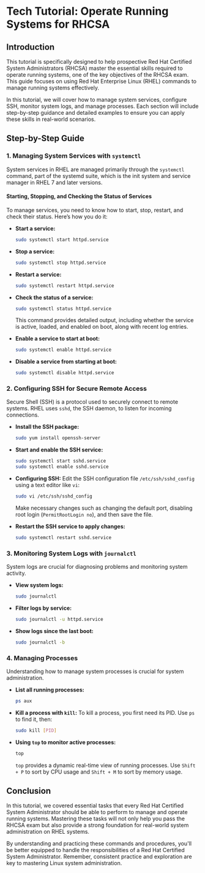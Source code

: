 # Tech Tutorial: Operate Running Systems for RHCSA

## Introduction

This tutorial is specifically designed to help prospective Red Hat Certified System Administrators (RHCSA) master the essential skills required to operate running systems, one of the key objectives of the RHCSA exam. This guide focuses on using Red Hat Enterprise Linux (RHEL) commands to manage running systems effectively.

In this tutorial, we will cover how to manage system services, configure SSH, monitor system logs, and manage processes. Each section will include step-by-step guidance and detailed examples to ensure you can apply these skills in real-world scenarios.

## Step-by-Step Guide

### 1. Managing System Services with `systemctl`

System services in RHEL are managed primarily through the `systemctl` command, part of the systemd suite, which is the init system and service manager in RHEL 7 and later versions.

#### Starting, Stopping, and Checking the Status of Services

To manage services, you need to know how to start, stop, restart, and check their status. Here’s how you do it:

- **Start a service:**
  ```bash
  sudo systemctl start httpd.service
  ```

- **Stop a service:**
  ```bash
  sudo systemctl stop httpd.service
  ```

- **Restart a service:**
  ```bash
  sudo systemctl restart httpd.service
  ```

- **Check the status of a service:**
  ```bash
  sudo systemctl status httpd.service
  ```
  This command provides detailed output, including whether the service is active, loaded, and enabled on boot, along with recent log entries.

- **Enable a service to start at boot:**
  ```bash
  sudo systemctl enable httpd.service
  ```

- **Disable a service from starting at boot:**
  ```bash
  sudo systemctl disable httpd.service
  ```

### 2. Configuring SSH for Secure Remote Access

Secure Shell (SSH) is a protocol used to securely connect to remote systems. RHEL uses `sshd`, the SSH daemon, to listen for incoming connections.

- **Install the SSH package:**
  ```bash
  sudo yum install openssh-server
  ```

- **Start and enable the SSH service:**
  ```bash
  sudo systemctl start sshd.service
  sudo systemctl enable sshd.service
  ```

- **Configuring SSH:**
  Edit the SSH configuration file `/etc/ssh/sshd_config` using a text editor like `vi`:
  ```bash
  sudo vi /etc/ssh/sshd_config
  ```
  Make necessary changes such as changing the default port, disabling root login (`PermitRootLogin no`), and then save the file.

- **Restart the SSH service to apply changes:**
  ```bash
  sudo systemctl restart sshd.service
  ```

### 3. Monitoring System Logs with `journalctl`

System logs are crucial for diagnosing problems and monitoring system activity.

- **View system logs:**
  ```bash
  sudo journalctl
  ```

- **Filter logs by service:**
  ```bash
  sudo journalctl -u httpd.service
  ```

- **Show logs since the last boot:**
  ```bash
  sudo journalctl -b
  ```

### 4. Managing Processes

Understanding how to manage system processes is crucial for system administration.

- **List all running processes:**
  ```bash
  ps aux
  ```

- **Kill a process with `kill`:**
  To kill a process, you first need its PID. Use `ps` to find it, then:
  ```bash
  sudo kill [PID]
  ```

- **Using `top` to monitor active processes:**
  ```bash
  top
  ```
  `top` provides a dynamic real-time view of running processes. Use `Shift + P` to sort by CPU usage and `Shift + M` to sort by memory usage.

## Conclusion

In this tutorial, we covered essential tasks that every Red Hat Certified System Administrator should be able to perform to manage and operate running systems. Mastering these tasks will not only help you pass the RHCSA exam but also provide a strong foundation for real-world system administration on RHEL systems.

By understanding and practicing these commands and procedures, you'll be better equipped to handle the responsibilities of a Red Hat Certified System Administrator. Remember, consistent practice and exploration are key to mastering Linux system administration.